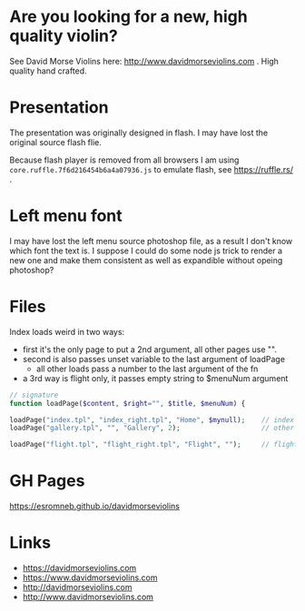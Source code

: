 # Are you looking for a new, high quality violin?
See David Morse Violins here: http://www.davidmorseviolins.com . High quality hand crafted.

# Presentation
The presentation was originally designed in flash. I may have lost the original source flash flie.

Because flash player is removed from all browsers I am using `core.ruffle.7f6d216454b6a4a07936.js` to emulate flash, see https://ruffle.rs/ .

# Left menu font
I may have lost the left menu source photoshop file, as a result I don't know which font the text is.  I suppose I could do some node js trick to render a new one and make them consistent as well as expandible without opeing photoshop?



# Files

Index loads weird in two ways:
* first it's the only page to put a 2nd argument, all other pages use "".
* second is also passes unset variable to the last argument of loadPage
  * all other loads pass a number to the last argument of the fn
* a 3rd way is flight only, it passes empty string to $menuNum argument

```php
// signature
function loadPage($content, $right="", $title, $menuNum) {
```

```php
loadPage("index.tpl", "index_right.tpl", "Home", $mynull);    // index
loadPage("gallery.tpl", "", "Gallery", 2);                    // other pages

loadPage("flight.tpl", "flight_right.tpl", "Flight", "");     // flight only

```

# GH Pages
https://esromneb.github.io/davidmorseviolins

# Links
* https://davidmorseviolins.com
* https://www.davidmorseviolins.com
* http://davidmorseviolins.com
* http://www.davidmorseviolins.com
